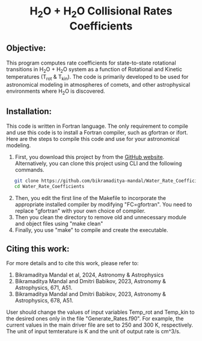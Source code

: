 <h1 align="center">H<sub>2</sub>O + H<sub>2</sub>O Collisional Rates Coefficients</h1>

## Objective:
This program computes rate coefficients for state-to-state rotational transitions in H<sub>2</sub>O + H<sub>2</sub>O system as a function of Rotational and Kinetic temperatures (T<sub>rot</sub> & T<sub>kin</sub>). The code is primarily developed to be used for astronomical modeling in atmospheres of comets, and other astrophysical environments where H<sub>2</sub>O is discovered.

## Installation:
This code is written in Fortran language. The only requirement to compile and use this code is to install a Fortran compiler, such as gfortran or ifort. Here are the steps to compile this code and use for your astronomical modeling.
1. First, you download this project by from the [GitHub website](https://github.com/bikramaditya-mandal/Water_Rate_Coefficients.git). Alternatively, you can clone this project using CLI and the following commands.

```sh
   git clone https://github.com/bikramaditya-mandal/Water_Rate_Coefficients.git
   cd Water_Rate_Coefficients
```


2. Then, you edit the first line of the Makefile to incorporate the appropriate installed compiler by modifying "FC=gfortran". You need to replace "gfortran" with your own choice of compiler.
3. Then you clean the directory to remove old and unnecessary module and object files using "make clean"
4. Finally, you use "make" to compile and create the executable.

## Citing this work:
For more details and to cite this work, please refer to:
1. Bikramaditya Mandal et al, 2024, Astronomy & Astrophysics
2. Bikramaditya Mandal and Dmitri Babikov, 2023, Astronomy & Astrophysics, 671, A51.
3. Bikramaditya Mandal and Dmitri Babikov, 2023, Astronomy & Astrophysics, 678, A51.


User should change the values of input variables Temp_rot and Temp_kin to the desired ones only in the file "Generate_Rates.f90".
For example, the current values in the main driver file are set to 250 and 300 K, respectively.
The unit of input temterature is K and the unit of output rate is cm^3/s.

